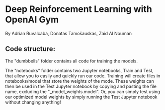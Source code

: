 # Deep Reinforcement Learning with OpenAI Gym
By Adrian Ruvalcaba, Donatas Tamošauskas, Zaid Al Nouman

## Code structure:
The "dumbbells" folder contains all code for training the models. 

The "notebooks" folder contains two Jupyter notebooks, Train and Test, that allow you to easily and quickly run our code. Training will create files in notebooks/model that store the weights of the mode. These weights can then be used in the Test Jupyter notebook by copying and pasting the file name, excluding the "_model_weights.model". Or, you can simply test using our optimized model weights by simply running the Test Jupyter notebook without changing anything!

